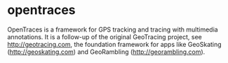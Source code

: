 opentraces
==========

OpenTraces is a framework for GPS tracking and tracing with multimedia annotations. It is a follow-up of the original GeoTracing project, see http://geotracing.com, the foundation framework for apps like GeoSkating (http://geoskating.com) and GeoRambling (http://georambling.com).
